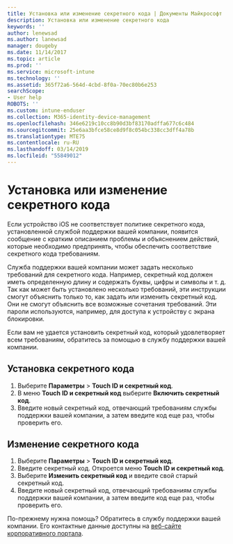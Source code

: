 ```yaml
---
title: Установка или изменение секретного кода | Документы Майкрософт
description: Установка или изменение секретного кода
keywords: ''
author: lenewsad
ms.author: lanewsad
manager: dougeby
ms.date: 11/14/2017
ms.topic: article
ms.prod: ''
ms.service: microsoft-intune
ms.technology: ''
ms.assetid: 365f72a6-564d-4cbd-8f0a-70ec80b6e253
searchScope:
- User help
ROBOTS: ''
ms.custom: intune-enduser
ms.collection: M365-identity-device-management
ms.openlocfilehash: 346e6219c10cc8b90d3bf83170adffa677c6c484
ms.sourcegitcommit: 25e6aa3bfce58ce8d9f8c054bc338cc3dff4a78b
ms.translationtype: MTE75
ms.contentlocale: ru-RU
ms.lasthandoff: 03/14/2019
ms.locfileid: "55849012"
---
```

# <a name="set-or-change-your-passcode"></a>Установка или изменение секретного кода

Если устройство iOS не соответствует политике секретного кода, установленной службой поддержки вашей компании, появится сообщение с кратким описанием проблемы и объяснением действий, которые необходимо предпринять, чтобы обеспечить соответствие секретного кода требованиям.

Служба поддержки вашей компании может задать несколько требований для секретного кода. Например, секретный код должен иметь определенную длину и содержать буквы, цифры и символы и т. д. Так как может быть установлено несколько требований, эти инструкции смогут объяснить только то, как задать или изменить секретный код. Они не смогут объяснить все возможные сочетания требований. Эти пароли используются, например, для доступа к устройству с экрана блокировки.

Если вам не удается установить секретный код, который удовлетворяет всем требованиям, обратитесь за помощью в службу поддержки вашей компании.

## <a name="set-your-passcode"></a>Установка секретного кода

1. Выберите **Параметры** > **Touch ID и секретный код**.
2. В меню **Touch ID и секретный код** выберите **Включить секретный код**.
3. Введите новый секретный код, отвечающий требованиям службы поддержки вашей компании, а затем введите код еще раз, чтобы проверить его.

## <a name="change-your-passcode"></a>Изменение секретного кода

1. Выберите **Параметры** > **Touch ID и секретный код**.
2. Введите секретный код. Откроется меню **Touch ID и секретный код**.
2. Выберите **Изменить секретный код** и введите свой старый секретный код.
3. Введите новый секретный код, отвечающий требованиям службы поддержки вашей компании, а затем введите код еще раз, чтобы проверить его.

По-прежнему нужна помощь? Обратитесь в службу поддержки вашей компании. Его контактные данные доступны на [веб-сайте корпоративного портала](https://go.microsoft.com/fwlink/?linkid=2010980).
